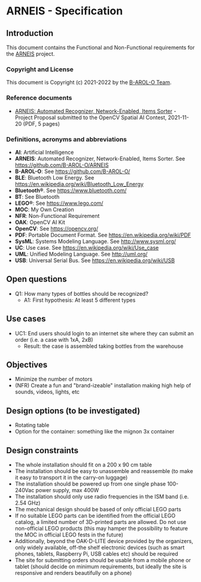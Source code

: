 # ARNEIS - Specification

## Introduction

This document contains the Functional and Non-Functional requirements for the [ARNEIS](https://github.com/B-AROL-O/ARNEIS) project.

### Copyright and License

This document is Copyright (c) 2021-2022 by the [B-AROL-O Team](https://github.com/B-AROL-O).

### Reference documents

* [ARNEIS: Automated Recognizer, Network-Enabled, Items Sorter](https://github.com/B-AROL-O/opencv-spatial-ai-contest/blob/main/phase1/arneis-proposal-2021-11-20.pdf) - Project Proposal submitted to the OpenCV Spatial AI Contest, 2021-11-20 (PDF, 5 pages)

### Definitions, acronyms and abbreviations

* **AI**: Artificial Intelligence
* **ARNEIS**: Automated Recognizer, Network-Enabled, Items Sorter. See <https://github.com/B-AROL-O/ARNEIS>
* **B-AROL-O**: See <https://github.com/B-AROL-O/>
* **BLE**: Bluetooth Low Energy. See <https://en.wikipedia.org/wiki/Bluetooth_Low_Energy>
* **Bluetooth&reg;**. See <https://www.bluetooth.com/>
* **BT**: See Bluetooth
* **LEGO&reg;**: See <https://www.lego.com/>
* **MOC**: My Own Creation
* **NFR**: Non-Functional Requirement
* **OAK**: OpenCV AI Kit
* **OpenCV**: See <https://opencv.org/>
* **PDF**: Portable Document Format. See <https://en.wikipedia.org/wiki/PDF>
* **SysML**: Systems Modeling Language. See <http://www.sysml.org/>
* **UC**: Use case. See <https://en.wikipedia.org/wiki/Use_case>
* **UML**: Unified Modeling Language. See <http://uml.org/>
* **USB**: Universal Serial Bus. See <https://en.wikipedia.org/wiki/USB>

## Open questions

* Q1: How many types of bottles should be recognized?
  - A1: First hypothesis: At least 5 different types

## Use cases

* UC1: End users should login to an internet site where they can submit an order (i.e. a case with 1xA, 2xB)
  - Result: the case is assembled taking bottles from the warehouse

## Objectives
- Minimize the number of motors
- (NFR) Create a fun and "brand-izeable" installation making high help of sounds, videos, lights, etc

## Design options (to be investigated)
- Rotating table
- Option for the container: something like the mignon 3x container

## Design constraints

* The whole installation should fit on a 200 x 90 cm table
* The installation should be easy to unassemble and reassemble (to make it easy to transport it in the carry-on luggage)
* The installation should be powered up from one single phase 100-240Vac power supply, max 400W
* The installation should only use radio frequencies in the ISM band (i.e. 2.54 GHz)
* The mechanical design should be based of only official LEGO parts
* If no suitable LEGO parts can be identified from the official LEGO catalog, a limited number of 3D-printed parts are allowed. Do not use non-official LEGO products (this may hamper the possibility to feature the MOC in official LEGO fests in the future)
* Additionally, beyond the OAK-D-LITE device provided by the organizers, only widely available, off-the shelf electronic devices (such as smart phones, tablets, Raspberry Pi, USB cables etc) should be required
* The site for submitting orders should be usable from a mobile phone or tablet (should decide on minimum requirements, but ideally the site is responsive and renders beautifully on a phone)

<!-- EOF -->
